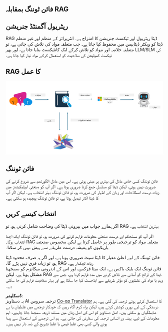 <!--
CO_OP_TRANSLATOR_METADATA:
{
  "original_hash": "5f1c641d645d9e86acdd304d5e9a03de",
  "translation_date": "2025-04-03T08:24:42+00:00",
  "source_file": "md\\03.FineTuning\\FineTuning_vs_RAG.md",
  "language_code": "ur"
}
-->
## فائن ٹوننگ بمقابلہ RAG

## ریٹریول آگمنٹڈ جنریشن

RAG ڈیٹا ریٹریول اور ٹیکسٹ جنریشن کا امتزاج ہے۔ انٹرپرائز کے منظم اور غیر منظم ڈیٹا کو ویکٹر ڈیٹابیس میں محفوظ کیا جاتا ہے۔ جب متعلقہ مواد کی تلاش کی جاتی ہے، تو متعلقہ خلاصہ اور مواد کو تلاش کرکے ایک کانٹیکسٹ بنایا جاتا ہے، اور پھر LLM/SLM کی ٹیکسٹ کمپلیشن کی صلاحیت کو استعمال کرکے مواد تیار کیا جاتا ہے۔

## RAG کا عمل
![FinetuningvsRAG](../../../../translated_images/rag.36e7cb856f120334d577fde60c6a5d7c5eecae255dac387669303d30b4b3efa4.ur.png)

## فائن ٹوننگ
فائن ٹوننگ کسی خاص ماڈل کی بہتری پر مبنی ہوتی ہے۔ اس میں ماڈل الگورتھم سے شروع کرنے کی ضرورت نہیں ہوتی، لیکن ڈیٹا کو مسلسل جمع کرنا ضروری ہوتا ہے۔ اگر آپ کو صنعتی ایپلیکیشنز میں زیادہ درست اصطلاحات اور زبان کے اظہار کی ضرورت ہو، تو فائن ٹوننگ بہتر انتخاب ہے۔ لیکن اگر آپ کا ڈیٹا اکثر تبدیل ہوتا ہے، تو فائن ٹوننگ پیچیدہ ہو سکتی ہے۔

## انتخاب کیسے کریں
اگر ہمارے جواب میں بیرونی ڈیٹا کی وضاحت شامل کرنی ہو، تو RAG بہترین انتخاب ہے۔

اگر آپ کو مستحکم اور درست صنعتی معلومات فراہم کرنے کی ضرورت ہو، تو فائن ٹوننگ ایک اچھا انتخاب ہوگا۔ RAG متعلقہ مواد کو ترجیحی طور پر حاصل کرتا ہے لیکن مخصوص صنعتی باریکیوں کو ہمیشہ درست طریقے سے پیش نہیں کر سکتا۔

فائن ٹوننگ کے لیے اعلیٰ معیار کا ڈیٹا سیٹ ضروری ہوتا ہے، اور اگر یہ صرف محدود ڈیٹا ہو، تو زیادہ فرق نہیں پڑے گا۔ RAG زیادہ لچکدار ہے۔  
فائن ٹوننگ ایک بلیک باکس ہے، ایک میٹا فزکس، اور اس کے اندرونی میکانزم کو سمجھنا مشکل ہوتا ہے۔ لیکن RAG ڈیٹا کے ذرائع کو آسانی سے تلاش کرنے میں مدد فراہم کرتا ہے، جس سے وہم یا مواد کی غلطیوں کو مؤثر طریقے سے ایڈجسٹ کیا جا سکتا ہے اور بہتر شفافیت فراہم کی جا سکتی ہے۔

**ڈسکلیمر**:  
یہ دستاویز AI ترجمہ سروس [Co-op Translator](https://github.com/Azure/co-op-translator) کا استعمال کرتے ہوئے ترجمہ کی گئی ہے۔ ہم درستگی کے لیے پوری کوشش کرتے ہیں، لیکن براہ کرم آگاہ رہیں کہ خودکار ترجمے میں غلطیاں یا بے ضابطگیاں ہو سکتی ہیں۔ اصل دستاویز کو اس کی اصل زبان میں مستند ذریعہ سمجھا جانا چاہیے۔ اہم معلومات کے لیے، پیشہ ور انسانی ترجمہ کی سفارش کی جاتی ہے۔ ہم اس ترجمے کے استعمال سے پیدا ہونے والی کسی بھی غلط فہمی یا غلط تشریح کے ذمہ دار نہیں ہیں۔